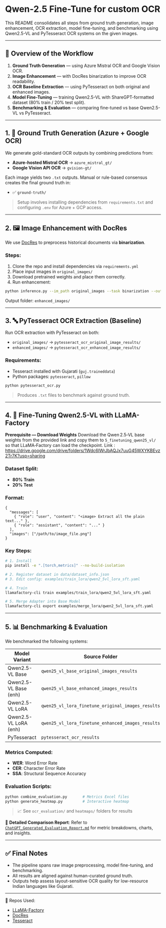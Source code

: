 # Qwen-2.5 Fine-Tune for custom OCR

This README consolidates all steps from ground truth generation, image enhancement, OCR extraction, model fine-tuning, and benchmarking using Qwen2.5-VL and PyTesseract OCR systems on the given images.

---

## 🔄 Overview of the Workflow

1. **Ground Truth Generation** — using Azure Mistral OCR and Google Vision OCR.
2. **Image Enhancement** — with DocRes binarization to improve OCR readability.
3. **OCR Baseline Extraction** — using PyTesseract on both original and enhanced images.
4. **Model Fine-Tuning** — training Qwen2.5-VL with ShareGPT-formatted dataset (80% train / 20% test split).
5. **Benchmarking & Evaluation** — comparing fine-tuned vs base Qwen2.5-VL vs PyTesseract.

---

## 1. 🧾 Ground Truth Generation (Azure + Google OCR)

We generate gold-standard OCR outputs by combining predictions from:

* **Azure-hosted Mistral OCR**  → `azure_mistral_gt/`
* **Google Vision API OCR**     → `gvision-gt/`

Each image yields two `.txt` outputs. Manual or rule-based consensus creates the final ground truth in:

* ✅ `ground-truth/`

> Setup involves installing dependencies from `requirements.txt` and configuring `.env` for Azure + GCP access.

---

## 2. 🖼️ Image Enhancement with DocRes

We use [DocRes](https://github.com/ZZZHANG-jx/DocRes) to preprocess historical documents via **binarization**.

### Steps:

1. Clone the repo and install dependencies via `requirements.yml`
2. Place input images in `original_images/`
3. Download pretrained weights and place them correctly.
4. Run enhancement:

```bash
python inference.py --im_path original_images --task binarization --out_folder enhanced_images
```

Output folder: `enhanced_images/`

---

## 3. 🔤 PyTesseract OCR Extraction (Baseline)

Run OCR extraction with PyTesseract on both:

* `original_images/` → `pytesseract_ocr_original_image_results/`
* `enhanced_images/` → `pytesseract_ocr_enhanced_image_results/`

### Requirements:

* Tesseract installed with Gujarati (`guj.traineddata`)
* Python packages: `pytesseract`, `pillow`

```bash
python pytesseract_ocr.py
```

> Produces `.txt` files to benchmark against ground truth.

---

## 4. 🧠 Fine-Tuning Qwen2.5-VL with LLaMA-Factory

**Prerequisite — Download Weights**
Download the Qwen 2.5‑VL base weights from the provided link and copy them to `5_finetuning_qwen25_vl/` so that LLaMA‑Factory can load the checkpoint.
Link : https://drive.google.com/drive/folders/1Wdc6IWrJbAQJx7uuG45WXYKBEvz2Tr7K?usp=sharing

### Dataset Split:

* **80% Train**
* **20% Test**

### Format:

```jsonc
{
  "messages": [
    { "role": "user", "content": "<image> Extract all the plain text..." },
    { "role": "assistant", "content": "..." }
  ],
  "images": ["/path/to/image_file.png"]
}
```

### Key Steps:

```bash
# 1. Install
pip install -e ".[torch,metrics]" --no-build-isolation

# 2. Register dataset in data/dataset_info.json
# 3. Edit config: examples/train_lora/qwen2_5vl_lora_sft.yaml

# 4. Train
llamafactory-cli train examples/train_lora/qwen2_5vl_lora_sft.yaml

# 5. Merge Adapter into Base Model
llamafactory-cli export examples/merge_lora/qwen2_5vl_lora_sft.yaml
```

---

## 5. 📊 Benchmarking & Evaluation

We benchmarked the following systems:

| Model Variant         | Source Folder                                     |
| --------------------- | ------------------------------------------------- |
| Qwen2.5-VL Base       | `qwen25_vl_base_original_images_results`          |
| Qwen2.5-VL Base (enh) | `qwen25_vl_base_enhanced_images_results`          |
| Qwen2.5-VL LoRA       | `qwen25_vl_lora_finetune_original_images_results` |
| Qwen2.5-VL LoRA (enh) | `qwen25_vl_lora_finetune_enhanced_images_results` |
| PyTesseract           | `pytesseract_ocr_results`                         |

### Metrics Computed:

* **WER**: Word Error Rate
* **CER**: Character Error Rate
* **SSA**: Structural Sequence Accuracy

### Evaluation Scripts:

```bash
python combine_evaluation.py       # Metrics Excel files
python generate_heatmap.py         # Interactive heatmap
```

> 📈 See `ocr_evaluation/` and `heatmaps/` folders for results

📄 **Detailed Comparison Report**:
Refer to [`ChatGPT_Generated_Evaluation_Report.md`](ChatGPT_Generated_Evaluation_Report.md) for metric breakdowns, charts, and insights.

---

## ✅ Final Notes

* The pipeline spans raw image preprocessing, model fine-tuning, and benchmarking.
* All results are aligned against human-curated ground truth.
* Outputs help assess layout-sensitive OCR quality for low-resource Indian languages like Gujarati.

---

🔗 Repos Used:

* [LLaMA-Factory](https://github.com/hiyouga/LLaMA-Factory)
* [DocRes](https://github.com/ZZZHANG-jx/DocRes)
* [Tesseract](https://github.com/tesseract-ocr/tesseract)

